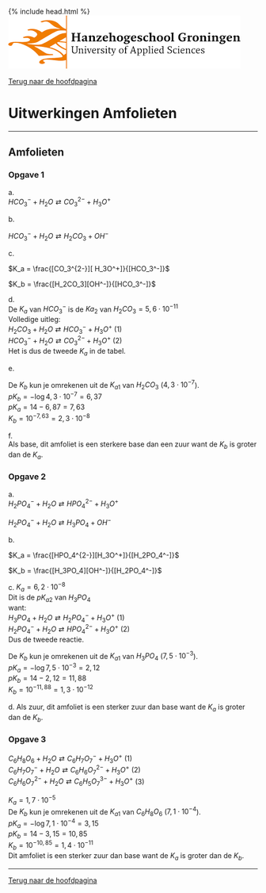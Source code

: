 {% include head.html %}
![Hanze](../hanze/hanze.png)

[Terug naar de hoofdpagina ](../index.md)

# Uitwerkingen Amfolieten

---

## Amfolieten

### Opgave 1


a.  
$HCO_3^-+ H_2O \rightleftarrows CO_3^{2-} + H_3O^+$  

b.  

$HCO_3^- + H_2O \rightleftarrows H_2CO_3 + OH^-$  

c.  

$K_a = 	\frac{[CO_3^{2-}][ H_3O^+]}{[HCO_3^-]}$  


$K_b = 	\frac{[H_2CO_3][OH^-]}{[HCO_3^-]}$  

d.  
De $K_a$ van $HCO_3^-$ is de $Ka_2$ van $H_2CO_3 = 5,6 \cdot 10^{-11}$  
Volledige uitleg:  
$H_2CO_3 + H_2O \rightleftarrows HCO_3^- + H_3O^+$      (1)  
$HCO_3^- + H_2O \rightleftarrows CO_3^{2-} + H_3O^+$    (2)  
Het is dus de tweede $K_a$ in de tabel.  

e.  

De $K_b$ kun je omrekenen uit de $K_{a1}$ van $H_2CO_3$ ($4,3 \cdot 10^{-7}$).  
$pK_b = -\log{4,3 \cdot 10^{-7}} = 6,37$  
$pK_a = 14 - 6,87 = 7,63$  
$K_b = 10^{-7,63} = 2,3 \cdot 10^{-8}$  

f.  
Als base, dit amfoliet is een sterkere base dan een zuur want de $K_b$ is groter dan de $K_a$.  


### Opgave 2

a.  
$H_2PO_4^- + H_2O \rightleftarrows HPO_4^{2-} + H_3O^+$  

$H_2PO_4^- + H_2O \rightleftarrows H_3PO_4 + OH^-$  

b.  

$K_a = \frac{[HPO_4^{2-}][H_3O^+]}{[H_2PO_4^-]}$  

$K_b = 	\frac{[H_3PO_4][OH^-]}{[H_2PO_4^-]}$  

c.
$K_a = 6,2 \cdot 10^{-8}$  
Dit is de $pK_{a2}$ van $H_3PO_4$  
want:  
$H_3PO_4 + H_2O \rightleftarrows H_2PO_4^- + H_3O^+$ (1)  
$H_2PO_4^- + H_2O \rightleftarrows HPO_4^{2-} + H_3O^+$ (2)  
Dus de tweede reactie.  

De $K_b$ kun je omrekenen uit de $K_{a1}$ van $H_3PO_4$ ($7,5 \cdot 10^{-3}$).  
$pK_a = -\log{7,5 \cdot 10^{-3}} = 2,12$  
$pK_b = 14 - 2,12 = 11,88$  
$K_b = 10^{-11,88} = 1,3 \cdot 10^{-12}$  

d. 
Als zuur, dit amfoliet is een sterker zuur dan base want de $K_a$ is groter dan de $K_b$.  

### Opgave 3

$C_6H_8O_6 + H_2O \rightleftarrows C_6H_7O_7^- + H_3O^+$ (1)  
$C_6H_7O_7^- + H_2O \rightleftarrows C_6H_6O_7^{2-} + H_3O^+$ (2)  
$C_6H_6O_7^{2-} + H_2O \rightleftarrows C_6H_5O_7^{3-} + H_3O^+$ (3)  

$K_a = 1,7 \cdot 10^{-5}$  
De $K_b$ kun je omrekenen uit de $K_{a1}$ van $C_6H_8O_6$ ($7,1 \cdot 10^{-4}$).  
$pK_a = -\log{7,1 \cdot 10^{-4}} = 3,15$  
$pK_b = 14 - 3,15 = 10,85$  
$K_b = 10^{-10,85} = 1,4 \cdot 10^{-11}$  
Dit amfoliet is een sterker zuur dan base want de $K_a$ is groter dan de $K_b$.  


--- 

[Terug naar de hoofdpagina ](../index.md)

